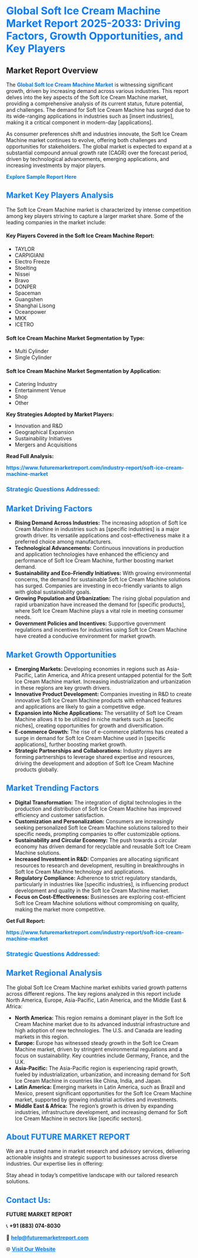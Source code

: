 <h1 style="color: #007BFF;">Global Soft Ice Cream Machine Market Report 2025-2033: Driving Factors, Growth Opportunities, and Key Players</h1>

<section id="overview">
<h2>Market Report Overview</h2>
<p>The <a href="https://www.futuremarketreport.com/industry-report/soft-ice-cream-machine-market" style="color: #007BFF; text-decoration: none;"><strong>Global Soft Ice Cream Machine Market</strong></a> is witnessing significant growth, driven by increasing demand across various industries. This report delves into the key aspects of the Soft Ice Cream Machine market, providing a comprehensive analysis of its current status, future potential, and challenges. The demand for Soft Ice Cream Machine has surged due to its wide-ranging applications in industries such as [insert industries], making it a critical component in modern-day [applications].</p>
<p>As consumer preferences shift and industries innovate, the Soft Ice Cream Machine market continues to evolve, offering both challenges and opportunities for stakeholders. The global market is expected to expand at a substantial compound annual growth rate (CAGR) over the forecast period, driven by technological advancements, emerging applications, and increasing investments by major players.</p>
</section>

<section id="overview">
<p><a href="https://www.futuremarketreport.com/request-sample/reportId=37744" style="color: #007BFF; text-decoration: none;"><strong>Explore Sample Report Here</strong></a></p>
</section>

<section id="key-players">
<h2 style="color: #007BFF;">Market Key Players Analysis</h2>
<p>The Soft Ice Cream Machine market is characterized by intense competition among key players striving to capture a larger market share. Some of the leading companies in the market include:</p>
<h4>Key Players Covered in the Soft Ice Cream Machine Report:</h4>
<ul><li>TAYLOR</li><li>CARPIGIANI</li><li>Electro Freeze</li><li>Stoelting</li><li>Nissei</li><li>Bravo</li><li>DONPER</li><li>Spaceman</li><li>Guangshen</li><li>Shanghai Lisong</li><li>Oceanpower</li><li>MKK</li><li>ICETRO</li></ul>
<h4>Soft Ice Cream Machine Market Segmentation by Type:</h4>
<ul><li>Multi Cylinder</li><li>Single Cylinder</li></ul>

<h4>Soft Ice Cream Machine Market Segmentation by Application:</h4>
<ul><li>Catering Industry</li><li>Entertainment Venue</li><li>Shop</li><li>Other</li></ul>
<p><strong>Key Strategies Adopted by Market Players:</strong></p>
<ul>
<li>Innovation and R&D</li>
<li>Geographical Expansion</li>
<li>Sustainability Initiatives</li>
<li>Mergers and Acquisitions</li>
</ul>
</section>

<section>
<p><strong>Read Full Analysis: </strong></p><a href="https://www.futuremarketreport.com/industry-report/soft-ice-cream-machine-market" style="color: #007BFF; text-decoration: none;"><strong>https://www.futuremarketreport.com/industry-report/soft-ice-cream-machine-market</strong></a>
<h3 style="color: #007BFF;">Strategic Questions Addressed:</h3>
</section>

<section id="driving-factors">
<h2 style="color: #007BFF;">Market Driving Factors</h2>
<ul>
<li><strong>Rising Demand Across Industries:</strong> The increasing adoption of Soft Ice Cream Machine in industries such as [specific industries] is a major growth driver. Its versatile applications and cost-effectiveness make it a preferred choice among manufacturers.</li>
<li><strong>Technological Advancements:</strong> Continuous innovations in production and application technologies have enhanced the efficiency and performance of Soft Ice Cream Machine, further boosting market demand.</li>
<li><strong>Sustainability and Eco-Friendly Initiatives:</strong> With growing environmental concerns, the demand for sustainable Soft Ice Cream Machine solutions has surged. Companies are investing in eco-friendly variants to align with global sustainability goals.</li>
<li><strong>Growing Population and Urbanization:</strong> The rising global population and rapid urbanization have increased the demand for [specific products], where Soft Ice Cream Machine plays a vital role in meeting consumer needs.</li>
<li><strong>Government Policies and Incentives:</strong> Supportive government regulations and incentives for industries using Soft Ice Cream Machine have created a conducive environment for market growth.</li>
</ul>
</section>

<section id="growth-opportunities">
<h2 style="color: #007BFF;">Market Growth Opportunities</h2>
<ul>
<li><strong>Emerging Markets:</strong> Developing economies in regions such as Asia-Pacific, Latin America, and Africa present untapped potential for the Soft Ice Cream Machine market. Increasing industrialization and urbanization in these regions are key growth drivers.</li>
<li><strong>Innovative Product Development:</strong> Companies investing in R&D to create innovative Soft Ice Cream Machine products with enhanced features and applications are likely to gain a competitive edge.</li>
<li><strong>Expansion into Niche Applications:</strong> The versatility of Soft Ice Cream Machine allows it to be utilized in niche markets such as [specific niches], creating opportunities for growth and diversification.</li>
<li><strong>E-commerce Growth:</strong> The rise of e-commerce platforms has created a surge in demand for Soft Ice Cream Machine used in [specific applications], further boosting market growth.</li>
<li><strong>Strategic Partnerships and Collaborations:</strong> Industry players are forming partnerships to leverage shared expertise and resources, driving the development and adoption of Soft Ice Cream Machine products globally.</li>
</ul>
</section>

<section id="trending-factors">
<h2 style="color: #007BFF;">Market Trending Factors</h2>
<ul>
<li><strong>Digital Transformation:</strong> The integration of digital technologies in the production and distribution of Soft Ice Cream Machine has improved efficiency and customer satisfaction.</li>
<li><strong>Customization and Personalization:</strong> Consumers are increasingly seeking personalized Soft Ice Cream Machine solutions tailored to their specific needs, prompting companies to offer customizable options.</li>
<li><strong>Sustainability and Circular Economy:</strong> The push towards a circular economy has driven demand for recyclable and reusable Soft Ice Cream Machine solutions.</li>
<li><strong>Increased Investment in R&D:</strong> Companies are allocating significant resources to research and development, resulting in breakthroughs in Soft Ice Cream Machine technology and applications.</li>
<li><strong>Regulatory Compliance:</strong> Adherence to strict regulatory standards, particularly in industries like [specific industries], is influencing product development and quality in the Soft Ice Cream Machine market.</li>
<li><strong>Focus on Cost-Effectiveness:</strong> Businesses are exploring cost-efficient Soft Ice Cream Machine solutions without compromising on quality, making the market more competitive.</li>
</ul>
</section>

<section>
<p><strong>Get Full Report: </strong></p><a href="https://www.futuremarketreport.com/industry-report/soft-ice-cream-machine-market" style="color: #007BFF; text-decoration: none;"><strong>https://www.futuremarketreport.com/industry-report/soft-ice-cream-machine-market</strong></a>
<h3 style="color: #007BFF;">Strategic Questions Addressed:</h3>
</section>


<section id="regional-analysis">
<h2 style="color: #007BFF;">Market Regional Analysis</h2>
<p>The global Soft Ice Cream Machine market exhibits varied growth patterns across different regions. The key regions analyzed in this report include North America, Europe, Asia-Pacific, Latin America, and the Middle East & Africa:</p>
<ul>
<li><strong>North America:</strong> This region remains a dominant player in the Soft Ice Cream Machine market due to its advanced industrial infrastructure and high adoption of new technologies. The U.S. and Canada are leading markets in this region.</li>
<li><strong>Europe:</strong> Europe has witnessed steady growth in the Soft Ice Cream Machine market, driven by stringent environmental regulations and a focus on sustainability. Key countries include Germany, France, and the U.K.</li>
<li><strong>Asia-Pacific:</strong> The Asia-Pacific region is experiencing rapid growth, fueled by industrialization, urbanization, and increasing demand for Soft Ice Cream Machine in countries like China, India, and Japan.</li>
<li><strong>Latin America:</strong> Emerging markets in Latin America, such as Brazil and Mexico, present significant opportunities for the Soft Ice Cream Machine market, supported by growing industrial activities and investments.</li>
<li><strong>Middle East & Africa:</strong> The region’s growth is driven by expanding industries, infrastructure development, and increasing demand for Soft Ice Cream Machine in sectors like [specific sectors].</li>
</ul>
</section>

<footer>
<h2 style="color: #007BFF;">About FUTURE MARKET REPORT</h2>
<p>We are a trusted name in market research and advisory services, delivering actionable insights and strategic support to businesses across diverse industries. Our expertise lies in offering:</p>

<p>Stay ahead in today’s competitive landscape with our tailored research solutions.</p>

<h2 style="color: #007BFF;">Contact Us:</h2>
<p><strong>FUTURE MARKET REPORT</strong></p>
<p>📞 <strong>+91 (883) 074-8030</strong></p>
<p>📧 <strong><a href="mailto:help@futuremarketreport.com" style="color: #007BFF;">help@futuremarketreport.com</a></strong></p>
<p>🌐 <strong><a href="https://www.futuremarketreport.com/" style="color: #007BFF;">Visit Our Website</a></strong></p>
</footer>